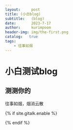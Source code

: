 ```yaml
---
layout:     post
title: (小白blog)
subtitle:   (blog)
date:       2023-7-17
author:     kurimpoom
header-img: img/the-first.png
catalog:   true
tags: 
    - 往事如烟
---
```

# 小白测试blog
## 测测你的
往事如烟，烟消云散
<!-- Gitalk 评论 start  -->
{% if site.gitalk.enable %}
<!-- Link Gitalk 的支持文件  -->
<link rel="stylesheet" href="https://unpkg.com/gitalk/dist/gitalk.css">
<script src="https://unpkg.com/gitalk@latest/dist/gitalk.min.js"></script>

<div id="gitalk-container"></div>
    <script type="text/javascript">
    var gitalk = new Gitalk({

    // gitalk的主要参数
        clientID: `d8884168d4996d88f5f4`,
        clientSecret: `522ec69b85b363951844aba6de84f913dfc00275`,
        repo: `kurimpoom.github.io`,
        owner: 'kurimpom',
        admin: ['Github 用户名'],
        id: '页面的唯一标识，gitalk会根据这个标识自动创建的issue的标签',
    
    });
    gitalk.render('gitalk-container');
</script>
{% endif %}
<!-- Gitalk end -->
